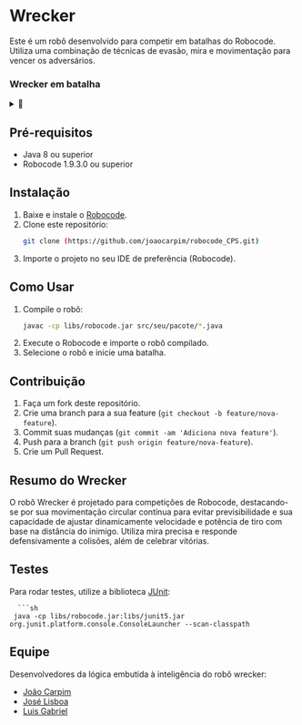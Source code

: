 # Wrecker
Este é um robô desenvolvido para competir em batalhas do Robocode. Utiliza uma combinação de técnicas de evasão, mira e movimentação para vencer os adversários.

### Wrecker em batalha

<details>
  <summary>📸</summary>
  
  ![Screen](wrecker.gif)

</details>

## Pré-requisitos
- Java 8 ou superior
- Robocode 1.9.3.0 ou superior

## Instalação
1. Baixe e instale o [Robocode](https://robocode.sourceforge.io/).
2. Clone este repositório:
    ```sh
    git clone (https://github.com/joaocarpim/robocode_CPS.git)
    ```
3. Importe o projeto no seu IDE de preferência (Robocode).

## Como Usar
1. Compile o robô:
    ```sh
    javac -cp libs/robocode.jar src/seu/pacote/*.java
    ```
2. Execute o Robocode e importe o robô compilado.
3. Selecione o robô e inicie uma batalha.

## Contribuição
1. Faça um fork deste repositório.
2. Crie uma branch para a sua feature (`git checkout -b feature/nova-feature`).
3. Commit suas mudanças (`git commit -am 'Adiciona nova feature'`).
4. Push para a branch (`git push origin feature/nova-feature`).
5. Crie um Pull Request.

## Resumo do Wrecker
O robô Wrecker é projetado para competições de Robocode, destacando-se por sua movimentação circular contínua para evitar previsibilidade e sua capacidade de ajustar dinamicamente velocidade e potência de tiro com base na distância do inimigo.
Utiliza mira precisa e responde defensivamente a colisões, além de celebrar vitórias.

## Testes
Para rodar testes, utilize a biblioteca [JUnit](https://junit.org/junit5/):

      ```sh    
     java -cp libs/robocode.jar:libs/junit5.jar org.junit.platform.console.ConsoleLauncher --scan-classpath
    
## Equipe

Desenvolvedores da lógica embutida à inteligência do robô wrecker:
- [João Carpim](https://github.com/joaocarpim)
- [José Lisboa](https://github.com/proceed15)
- [Luis Gabriel](https://github.com/luisgabriel)

